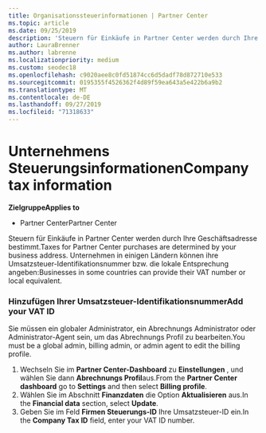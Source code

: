 ```yaml
---
title: Organisationssteuerinformationen | Partner Center
ms.topic: article
ms.date: 09/25/2019
description: 'Steuern für Einkäufe in Partner Center werden durch Ihre Geschäftsadresse bestimmt. Unternehmen in einigen Ländern können ihre Umsatzsteuer-Identifikationsnummer bzw. die lokale Entsprechung angeben:'
author: LauraBrenner
ms.author: labrenne
ms.localizationpriority: medium
ms.custom: seodec18
ms.openlocfilehash: c9020aee8c0fd51874cc6d5dadf78d872710e533
ms.sourcegitcommit: 0195355f4526362f4d89f59ea643a5e422b6a9b2
ms.translationtype: MT
ms.contentlocale: de-DE
ms.lasthandoff: 09/27/2019
ms.locfileid: "71318633"
---
```

# <a name="company-tax-information"></a><span data-ttu-id="ed9ac-104">Unternehmens Steuerungsinformationen</span><span class="sxs-lookup"><span data-stu-id="ed9ac-104">Company tax information</span></span>

<span data-ttu-id="ed9ac-105">**Zielgruppe**</span><span class="sxs-lookup"><span data-stu-id="ed9ac-105">**Applies to**</span></span>

-  <span data-ttu-id="ed9ac-106">Partner Center</span><span class="sxs-lookup"><span data-stu-id="ed9ac-106">Partner Center</span></span>

<span data-ttu-id="ed9ac-107">Steuern für Einkäufe in Partner Center werden durch Ihre Geschäftsadresse bestimmt.</span><span class="sxs-lookup"><span data-stu-id="ed9ac-107">Taxes for Partner Center purchases are determined by your business address.</span></span> <span data-ttu-id="ed9ac-108">Unternehmen in einigen Ländern können ihre Umsatzsteuer-Identifikationsnummer bzw. die lokale Entsprechung angeben:</span><span class="sxs-lookup"><span data-stu-id="ed9ac-108">Businesses in some countries can provide their VAT number or local equivalent.</span></span>

### <a name="add-your-vat-id"></a><span data-ttu-id="ed9ac-109">Hinzufügen Ihrer Umsatzsteuer-Identifikationsnummer</span><span class="sxs-lookup"><span data-stu-id="ed9ac-109">Add your VAT ID</span></span>

<span data-ttu-id="ed9ac-110">Sie müssen ein globaler Administrator, ein Abrechnungs Administrator oder Administrator-Agent sein, um das Abrechnungs Profil zu bearbeiten.</span><span class="sxs-lookup"><span data-stu-id="ed9ac-110">You must be a global admin, billing admin, or admin agent to  edit the billing profile.</span></span>

1.  <span data-ttu-id="ed9ac-111">Wechseln Sie im **Partner Center-Dashboard** zu **Einstellungen** , und wählen Sie dann **Abrechnungs Profil**aus.</span><span class="sxs-lookup"><span data-stu-id="ed9ac-111">From the **Partner Center dashboard** go to  **Settings** and then select **Billing profile**.</span></span>
2.  <span data-ttu-id="ed9ac-112">Wählen Sie im Abschnitt **Finanzdaten** die Option **Aktualisieren** aus.</span><span class="sxs-lookup"><span data-stu-id="ed9ac-112">In the **Financial data** section, select **Update**.</span></span>
3.  <span data-ttu-id="ed9ac-113">Geben Sie im Feld **Firmen Steuerungs-ID** Ihre Umsatzsteuer-ID ein.</span><span class="sxs-lookup"><span data-stu-id="ed9ac-113">In the **Company Tax ID** field, enter your VAT ID number.</span></span>



 




